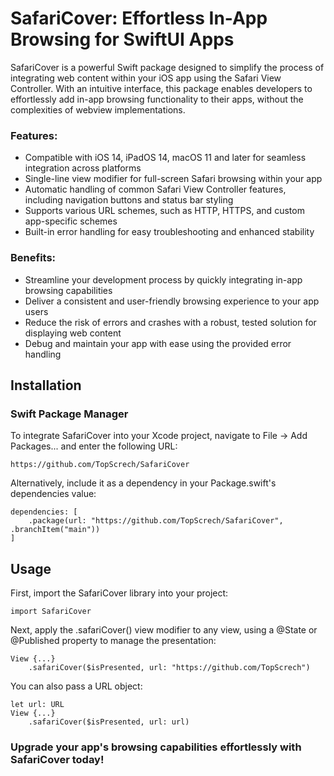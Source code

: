 # SafariCover: Effortless In-App Browsing for SwiftUI Apps
SafariCover is a powerful Swift package designed to simplify the process of integrating web content within your iOS app using the Safari View Controller. With an intuitive interface, this package enables developers to effortlessly add in-app browsing functionality to their apps, without the complexities of webview implementations.

### Features:
- Compatible with iOS 14, iPadOS 14, macOS 11 and later for seamless integration across platforms
- Single-line view modifier for full-screen Safari browsing within your app
- Automatic handling of common Safari View Controller features, including navigation buttons and status bar styling
- Supports various URL schemes, such as HTTP, HTTPS, and custom app-specific schemes
- Built-in error handling for easy troubleshooting and enhanced stability

### Benefits:
- Streamline your development process by quickly integrating in-app browsing capabilities
- Deliver a consistent and user-friendly browsing experience to your app users
- Reduce the risk of errors and crashes with a robust, tested solution for displaying web content
- Debug and maintain your app with ease using the provided error handling

## Installation
### Swift Package Manager

To integrate SafariCover into your Xcode project, navigate to File -> Add Packages... and enter the following URL:
```
https://github.com/TopScrech/SafariCover
```
Alternatively, include it as a dependency in your Package.swift's dependencies value:
```
dependencies: [
    .package(url: "https://github.com/TopScrech/SafariCover", .branchItem("main"))
]
```

## Usage
First, import the SafariCover library into your project:
```
import SafariCover
```

Next, apply the .safariCover() view modifier to any view, using a @State or @Published property to manage the presentation:
```
View {...}
    .safariCover($isPresented, url: "https://github.com/TopScrech")
```

You can also pass a URL object:
```
let url: URL
View {...}
    .safariCover($isPresented, url: url)
```

### Upgrade your app's browsing capabilities effortlessly with SafariCover today!
